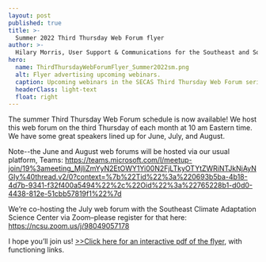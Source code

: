 ```yaml
---
layout: post
published: true
title: >-
  Summer 2022 Third Thursday Web Forum flyer
author: >-
  Hilary Morris, User Support & Communications for the Southeast and South Atlantic Blueprints
hero:
  name: ThirdThursdayWebForumFlyer_Summer2022sm.png
  alt: Flyer advertising upcoming webinars.
  caption: Upcoming webinars in the SECAS Third Thursday Web Forum series.
  headerClass: light-text
  float: right
---
```

The summer Third Thursday Web Forum schedule is now available! We host this web forum on the third Thursday of each month at 10 am Eastern time. We have some great speakers lined up for June, July, and August.<!--more-->

Note--the June and August web forums will be hosted via our usual platform, Teams: https://teams.microsoft.com/l/meetup-join/19%3ameeting_MjliZmYyN2EtOWY1Yi00N2FjLTkyOTYtZWRiNTJkNjAyNGIy%40thread.v2/0?context=%7b%22Tid%22%3a%220693b5ba-4b18-4d7b-9341-f32f400a5494%22%2c%22Oid%22%3a%22765228b1-d0d0-4438-812e-51cbb57819f1%22%7d

We’re co-hosting the July web forum with the Southeast Climate Adaptation Science Center via Zoom–please register for that here: https://ncsu.zoom.us/j/98049057178

I hope you’ll join us! <a href="http://secassoutheast.org/pdf/ThirdThursdayWebForumFlyer_Summer2022_sm.pdf">>>Click here for an interactive pdf of the flyer</a>, with functioning links.
